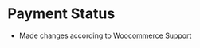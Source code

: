 # Payment Status

- Made changes according to [Woocommerce Support](https://wordpress.org/support/topic/wc_add_notice-not-working-anymore/)